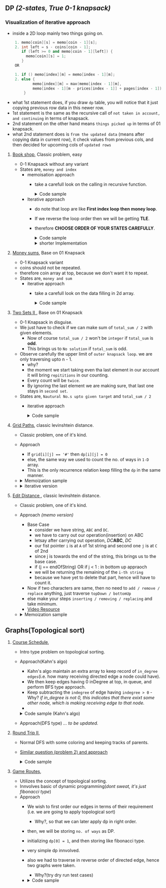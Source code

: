 ## DP _(2-states, True 0-1 knapsack)_

### Visualization of iterative approach
- inside a 2D loop mainly two things going on.
     ```cpp
      1. memo[coin][s] = memo[coin - 1][s];
      2. int left = s - coins[coin - 1];
         if (left >= 0 and memo[coin - 1][left]) {
           memo[coin][s] = 1;
         }
      OR 
  
      1. if () memo[index][m] = memo[index - 1][m];
      2. else {
              memo[index][m] = max(memo[index - 1][m],
              memo[index - 1][m - prices[index - 1]] + pages[index - 1]);
          }
    ```
- what 1st statement does, if you draw `dp` table,  you will notice that it just copying previous row data in this newer row.
- 1st statement is the same as the recursive call of `not taken in account, and continuing` in terms of knapsack.
- 2nd statement on the other hand means `things picked up` in terms of 01 knapsack.
- what 2nd statement does is `from the updated data` (means after copying data in current row), it check values from previous cols, and then decided for upcoming cols of `updated rows`


1. [Book shop](https://cses.fi/problemset/task/1158), Classic problem, easy
    - 0-1 Knapsack without any variant
    - States are, `money and index`
      - memoisation approach
        - take a carefull look on the calling in recursive function.
          <details>
          <summary>Code sample </summary>

          ```cpp
           vector<vector<int>> memo;
           vector<int> prices, pages;
           int dp(int money, int index) {
               if (money <= 0)
               return 0;
               if (index >= pages.size())
                   return 0;
             
               int &ans = memo[index][money];
               if (ans != -1)
                   return ans;
             
               if (money < prices[index])
                   return ans = dp(money, index + 1);
        
               /* Important point */
               return ans = max(dp(money - prices[index], index + 1) + pages[index],
                               dp(money, index + 1));
           }
         
           void solve() {
               int n, money;
               cin >> n >> money;
             
               prices = pages = vector<int>(n);
               memo = vector<vector<int>>(n + 1, vector<int>(money + 1, -1));
             
               cin >> prices >> pages;
             
               int ans = dp(money, 0);
               cout << ans << '\n';
           }
          ```
          </details>
      - Iterative approach
        - do note that loop are like **First index loop then money loop**.
        - If we reverse the loop order then we will be getting **TLE**.
        - therefore **CHOOSE ORDER OF YOUR STATES CAREFULLY**.
          <details>
          <summary>Code sample </summary>

          ```cpp
           vector<vector<int>> memo;
           vector<int> prices, pages;
           
           void solve() {
               int n, money;
               cin >> n >> money;
               
               prices = pages = vector<int>(n);
               cin >> prices >> pages;
               memo = vector<vector<int>>(n + 2, vector<int>(money + 2, -1));
               
               for (int index = 0; index <= n; index++) {
                   for (int m = 0; m <= money; m++) {
                       if (m == 0 or index == 0) {
                           memo[index][m] = 0;
                           continue;
                       }
               
                      if (m < prices[index - 1]) {
                          memo[index][m] = memo[index - 1][m];
                      } else {
               
                          memo[index][m] = max(memo[index - 1][m],
                          memo[index - 1][m - prices[index - 1]] + pages[index - 1]);
                      }
                  }
               }
               cout << memo[n][money];
           }

          ```
          </details>
          <details>
          <summary>shorter Implementation </summary>

          ```cpp
           int n, target;
           cin >> n >> target;
           
           vector<int> prices(n), pages(n);
           for (auto &i : prices)
           cin >> i;
           for (auto &i : pages)
           cin >> i;
           
           vector<vector<int>> memo(n + 1, vector<int>(target + 1, 0));
           
           for (int i = 1; i <= n; i++) {
               for (int j = 0; j <= target; j++) {
                   memo[i][j] = memo[i - 1][j];
                   int rem = j - prices[i - 1];
           
                   if (rem >= 0)
                       memo[i][j] = max(memo[i][j], memo[i - 1][rem] + pages[i - 1]);
               }
           }
           cout << memo[n][target] << '\n';


          ```
          </details>

    
    
2. [Money sums](https://cses.fi/problemset/task/1745/), Base on 01 Knapsack
    - 0-1 Knapsack variant
    - coins should not be repeated. 
    - therefore coin array at top, because we don't want it to repeat.
    - States are, `money and sum`
        - iterative approach
            - take a carefull look on the data filling in 2d array.
              <details>
              <summary>Code sample </summary>

              ```cpp
              int main() {
                  int n;
                  cin >> n;
                  
                  vector<int> coins(n);
                  for (auto &i : coins)
                      cin >> i;
                  
                  int sum = accumulate(coins.begin(), coins.end(), 0);
                  vector<vector<int>> memo(n + 1, vector<int>(sum + 1, 0));
                  memo[0][0] = 1;
                  
                  for (int coin = 1; coin <= n; coin++) { // for coins array
                      for (int s = 0; s <= sum; s++) {      // for sum array
                          memo[coin][s] = memo[coin - 1][s];
                          int left = s - coins[coin - 1];
                          if (left >= 0 and memo[coin - 1][left]) {
                              memo[coin][s] = 1;
                          }
                      }
                  }
                  vector<int> ans;
                  for (int i = 1; i <= sum; i++) {
                      if (memo[n][i]) {
                          ans.push_back(i);
                      }
                  }
                  cout << ans.size() << '\n';
                  for (const auto &i : ans) {
                      cout << i << ' ';
                  }
                  cout << '\n';
              }
              ```
              </details>

3. [Two Sets II ](https://cses.fi/problemset/task/1093/), Base on 01 Knapsack
    - 0-1 Knapsack in disguise. 
    - We just have to check if we can make sum of `total_sum / 2` with given elements.
      - Now of course `total_sum / 2` won't be `integer` if `total_sum` is **odd**.
      - This brings us to `No solution` if `total_sum` is odd.
    - Observe carefully the upper limit of `outer knapsack loop`. we are only traversing upto n - 1.
      - why?
      - the moment we start taking even tha last element in our account it will bring `repititions` in our counting.
      - Every count will be `twice`.
      - By ignoring the last element we are making sure, that last one stays in `second set`.
    - States are, `Nautural No.s upto given target` and `total_sum / 2`
        - iterative approach
           <details>
           <summary>Code sample </summary>

           ```cpp
         
           long long int n;
           cin >> n;

           long long int target = n * (n + 1) / 2;
           if (target & 1) {
               cout << 0 << '\n';
               return;
           }
           target /= 2;
           vector<vector<long long int>> dp(n + 1, vector<long long int>(target + 1));
           
           dp[0][0] = 1;
           for (int i = 1; i < n; i++) { /* OUTER KNAPSACK LOOP */
               for (int j = 0; j <= target; j++) {
                   dp[i][j] += dp[i - 1][j];
                   int rem = j - i;
                   if (rem >= 0) {
                       dp[i][j] += dp[i - 1][rem];
                       dp[i][j] %= mod;
                   }
               }
           }
           cout << dp[n - 1][target] << '\n';

           ```
           </details>

4. [Grid Paths](https://cses.fi/problemset/task/1638/), classic levinshtein distance.
    - Classic problem, one of it's kind.
    - Approach
      - If `grid[i][j] == '#'` then `dp[i][j] = 0`
      - else, the same way we used to count the no. of ways in `1-D ` array.
      - This is the only recurrence relation keep filling the `dp` in the same manner.
   - <details>
     <summary>Memoization sample </summary>

     ```cpp
     std ::vector<std ::vector<char>> grid;
     std ::vector<std ::vector<long long int>> memo;
     int row;
     int dp(int i, int j) {
         if (i == 0 and j == 0)
             return (grid[i][j] == '*' ? 0 : 1);
         
         if (i < 0 or j < 0)
             return 0;
         
         auto &ans = memo[i][j];
         if (ans != -1)
             return ans;
         
         if (grid[i][j] == '*')
             ans = 0;
         else
             ans = dp(i - 1, j) % mod + dp(i, j - 1) % mod;
         return ans % mod;
     }
     
     void solve() {
         cin >> row;
         grid = std ::vector<std ::vector<char>>(row, vc(row));
         memo = std ::vector<std ::vector<long long int>>(row, vll(row, -1));
         
         for (int i = 0; i < row; i++)
             for (int j = 0; j < row; j++)
                 cin >> grid[i][j];
         
         cout << dp(row - 1, row - 1) << '\n';
     }
     ```
     </details>
   - <details>
     <summary>iterative version </summary>

      ```cpp
      int n;
      cin >> n;
      char grid[n][n];
      for (int i = 0; i < n; i++)
          for (int j = 0; j < n; j++)
              cin >> grid[i][j];
      
      vector<vector<int>> dp(n, vector<int>(n, 0));
      
      for (int i = 0; i < n; i++) {
          for (int j = 0; j < n; j++) {
              if (i == 0 and j == 0)
                  grid[i][j] == '.' ? dp[i][j] = 1 : dp[i][j] = 0;
              else if (i == 0)
                  grid[i][j] == '.' ? dp[i][j] = dp[i][j] % mod + dp[i][j - 1] % mod
                                    : dp[i][j] = 0;
              else if (j == 0)
                  grid[i][j] == '.' ? dp[i][j] = dp[i][j] % mod + dp[i - 1][j] % mod
                                    : dp[i][j] = 0;
              else
                  grid[i][j] == '.'
                              ? dp[i][j] = dp[i][j] % mod + dp[i - 1][j] % mod + dp[i][j - 1]
                              : dp[i][j] = 0;
              dp[i][j] %= mod;
          }
      }
      cout << dp[n - 1][n - 1] << '\n';

      ```
      </details>


4. [Edit Distance ](https://cses.fi/problemset/task/1639/), classic levinshtein distance.
    - Classic problem, one of it's kind.
    - Approach *(memo version)*
        - Base Case
          - consider we have string, `ABC` and `DC`.
          - we have to carry out our operation(insertion) on ABC
          - letsay after carrying out operation, *DC***ABC**, *DC*
          - our fist pointer `i` is at `A` of 1st string and second one `j` is at `C` of 2nd
          - since j is towards the end of the string, this brings us to the base case.
          - if (j == endOfString) OR if j < 1 : in bottom up appraoch
          - we will be returning the remaining of the `i-th string`
          - because we have yet to delete that part, hence will have to count it.
        - Now if two characters are same, then no need to `add / remove / replace` anything, just traverse `topDown / bottomUp`
        - else make your steps `inserting / removing / replacing` and take minimum.
        - [Video Resource](https://www.youtube.com/watch?v=8wv_hIRZCRg)
    - <details>
      <summary>Memoization sample </summary>

      ```cpp
      string s, t;
      std ::vector<std ::vector<int>> memo;
      int n, m;

      int editDistance(int i, int j) {
          if (i < 1)
             return j;
          if (j < 1)
             return i;
          
          int &ans = memo[i][j];
          if (ans != INF)
             return ans;
          
          if (s[i - 1] == t[j - 1])
              ans = min(ans, editDistance(i - 1, j - 1));
              else {
              int insert = 1 + editDistance(i, j - 1);
              int replace = 1 + editDistance(i - 1, j - 1);
              int del = 1 + editDistance(i - 1, j);
      
              ans = min(insert, min(replace, min(del, ans)));
          }
          
          return ans;
      }
      
      void solve() {
          cin >> s >> t;
          n = s.size();
          m = t.size();
          
          memo = std ::vector<std ::vector<int>>(n + 1, std ::vector<int>(m + 1, INF));
          cout << (editDistance(n, m) == INF ? 0 : editDistance(n, m)) << '\n';
      }

      ```
      </details>


## Graphs(Topological sort) 
1. [Course Schedule](https://cses.fi/problemset/task/1679/),
    - Intro type problem on topological sorting.
    - Approach(Kahn's algo)
        - Kahn's algo maintain an extra array to keep record of `in_degree edges`(i.e. how many receiving directed edge a node could have).
        - We then keep edges having 0 inDegree at top, in queue, and perform BFS type approach.
        - Keep subtracting the `indegree` of edge having `indegree > 0`
          -Why? *if in_degree is not 0, this indicates that there exixt some other node, which is making receiving edge to that node.*
        - 
        <details>
        <summary>Code sample (Kahn's algo)</summary>

        ```cpp
        int n, m;
        std::cin >> n >> m;
        
        std::vector<int> graph[n + 1], revGraph[n + 1], inEdge(n + 1);
        for (int i = 0; i < m; i++) {
            int a, b;
            std::cin >> a >> b;
            graph[a].push_back(b);
            revGraph[b].push_back(a);
            inEdge[b]++;
        }
        
        std::queue<int> qu;
        for (int i = 1; i <= n; i++) {
            if (inEdge[i] == 0) {
                qu.push(i);
            }
        }
        
        std::vector<int> order, dp(n + 1, 0);
        while (!qu.empty()) {
            auto u = qu.front();
            qu.pop();
            order.push_back(u);
            for (const auto &v : graph[u]) {
                    if (--inEdge[v] == 0) {
                        qu.push(v);
                    }
            }
        }
            
        dp[0] = dp[1] = 1;
        for (int i = 1; i < n; i++) {
            int u = order[i];
            for (const auto &v : revGraph[u]) {
                dp[u] += dp[v];
                dp[u] %= mod;
            }
        }    
        std::cout << dp[n] << '\n';
        int main() {
        int n, m;
        cin >> n >> m;
        
        vector<vector<int>> graph(n + 1);
        vector<int> in_degree(n + 1);
        
        for (int i = 0; i < m; i++) {
            int a, b;
            cin >> a >> b;
            graph[a].push_back(b);
            in_degree[b]++;
        }
        
        queue<int> qu;
        for (int i = 1; i <= n; i++)
            if (in_degree[i] == 0)
                qu.push(i);
        
        vector<int> order;
        while (!qu.empty()) {
            auto u = qu.front();
            qu.pop();
            
            order.push_back(u);
            for (const auto &v : graph[u]) {
                if (--in_degree[v] == 0) {
                    qu.push(v);
                }
            }
        }
        
        if (int(order.size()) != n) {
            cout << "IMPOSSIBLE\n";
        } else {
            for (const auto &i : order) {
            cout << i << ' ';
        }
        ```
        </details>
   - Approach(DFS type) *... to be updated.*



2. [Round Trip II](https://cses.fi/problemset/task/1678/),
    - Normal DFS with some coloring and keeping tracks of parents.
    - [Similar question (problem 2) and approach](https://github.com/mayankdutta/category-wise-problems/blob/main/JMI%20on%20campus/README.md)
        <details>
        <summary>Code sample </summary>

        ```cpp
        #include <bits/stdc++.h>
        using namespace std;
        
        std ::vector<std ::vector<int>> graph;
        std ::vector<int> parent;
        std ::vector<int> color;
        
        void dfs(const int &u) {
            color[u] = 1;
            for (const auto &v : graph[u]) {
                if (color[v] == 0) {
                  parent[v] = u;
                  dfs(v);
                } else if (color[v] == 1) {
                    int start = u;
                    int end = v;
        
                    std ::vector<int> ans;
                    auto temp = start;
                    while (start != end) {
                        ans.push_back(start);
                        start = parent[start];
                    }
                    ans.push_back(end);
                    ans.push_back(temp);
        
                    cout << ans.size() << '\n';
                    reverse(ans.begin(), ans.end());
                    for (const auto &i : ans) {
                        cout << i << ' ';
                    }
                    exit(0);
                }
            }
            color[u] = 2;
        }
        
        int main() {
            int n, m;
            cin >> n >> m;
            
            graph = std ::vector<std ::vector<int>>(n + 1);
            parent = std ::vector<int>(n + 1);
            color = std ::vector<int>(n + 1);
            
            for (int i = 0; i < m; i++) {
                int a, b;
                cin >> a >> b;
                graph[a].push_back(b);
            }
            
            for (int i = 1; i <= n; i++)
                if (color[i] != 2)
                    dfs(i);
            cout << "IMPOSSIBLE\n";
        }

        ```
        </details>


3. [Game Routes](https://cses.fi/problemset/task/1681), 
    - Utilizes the concept of topological sorting.
    - Innvolves basic of dynamic programming(*dont sweat, it's just fibonacci type*)
    - Approach
      - We wish to first order our edges in terms of their requirement (i.e. we are going to apply topological sort)
        - Why?, so that we can later apply dp in right order.
      - then, we will be storing `no. of ways` as DP. 
      - initializing `dp[0] = 1`, and then storing like fibonacci type. 
      - very simple dp innvolved. 
      - also we had to traverse in reverse order of directed edge, hence two graphs were taken.
        - Why?(try dry run test cases)
      - 
          <details>
          <summary>Code sample </summary>

          ```cpp
          int n, m;
          std::cin >> n >> m;
          
          std::vector<int> graph[n + 1], revGraph[n + 1], inEdge(n + 1);
          for (int i = 0; i < m; i++) {
              int a, b;
              std::cin >> a >> b;
              graph[a].push_back(b);
              revGraph[b].push_back(a);
              inEdge[b]++;
          }
          
          std::queue<int> qu;
          for (int i = 1; i <= n; i++) {
              if (inEdge[i] == 0) {
                  qu.push(i);
              }
          }
          
          std::vector<int> order, dp(n + 1, 0);
          while (!qu.empty()) {
              auto u = qu.front();
              qu.pop();
              order.push_back(u);
              for (const auto &v : graph[u]) {
                      if (--inEdge[v] == 0) {
                          qu.push(v);
                      }
              }
          }
              
          dp[0] = dp[1] = 1;
          for (int i = 1; i < n; i++) {
              int u = order[i];
              for (const auto &v : revGraph[u]) {
                  dp[u] += dp[v];
                  dp[u] %= mod;
              }
          }    
          std::cout << dp[n] << '\n';
          ```
          </details>
